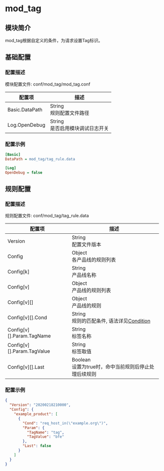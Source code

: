 # mod_tag

## 模块简介

mod_tag根据自定义的条件，为请求设置Tag标识。

## 基础配置

### 配置描述

模块配置文件: conf/mod_tag/mod_tag.conf

| 配置项         | 描述                               |
| -------------- | ---------------------------------- |
| Basic.DataPath | String<br>规则配置文件路径         |
| Log.OpenDebug  | String<br>是否启用模块调试日志开关 |

### 配置示例

```ini
[Basic]
DataPath = mod_tag/tag_rule.data

[Log]
OpenDebug = false
```

## 规则配置

### 配置描述

规则配置文件: conf/mod_tag/tag_rule.data

| 配置项                     | 描述                                         |
| -------------------------- | -------------------------------------------- |
| Version                    | String<br>配置文件版本                       |
| Config                     | Object<br>各产品线的规则列表                 |
| Config[k]                  | String<br>产品线名称                         |
| Config[v]                  | Object<br>产品线的规则列表                   |
| Config[v][]                | Object<br>产品线的规则                       |
| Config[v][].Cond           | String<br>规则的匹配条件, 语法详见[Condition](../../condition/condition_grammar.md) |
| Config[v][].Param.TagName  | String<br>标签名称                           |
| Config[v][].Param.TagValue | String<br>标签取值                           |
| Config[v][].Last           | Boolean<br>设置为true时，命中当前规则后停止处理后续规则 |
  
### 配置示例

```json
{
  "Version": "20200218210000",
  "Config": {
    "example_product": [
      {
        "Cond": "req_host_in(\"example.org\")",
        "Param": {
          "TagName": "tag",
          "TagValue": "bfe"
        },
        "Last": false
      }
    ]
  }
}
```
